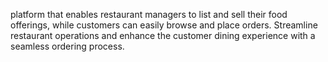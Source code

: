 platform that enables restaurant managers to list and sell their food offerings, while customers can easily browse and place orders. Streamline restaurant operations and enhance the customer dining experience with a seamless ordering process.
